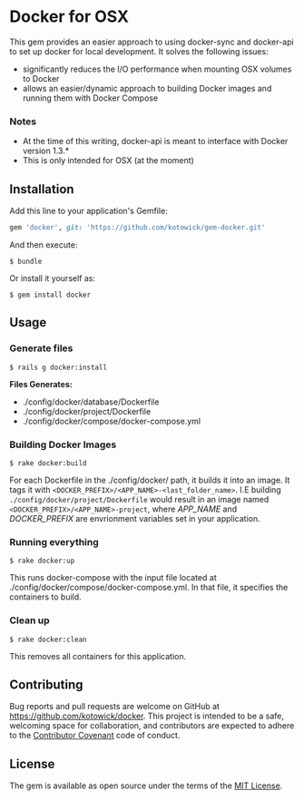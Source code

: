 # Docker for OSX

This gem provides an easier approach to using docker-sync and docker-api to set up docker for local development. It solves the following issues:

- significantly reduces the I/O performance when mounting OSX volumes to Docker
- allows an easier/dynamic approach to building Docker images and running them with Docker Compose

### Notes
- At the time of this writing, docker-api is meant to interface with Docker version 1.3.*
- This is only intended for OSX (at the moment)

## Installation

Add this line to your application's Gemfile:

```ruby
gem 'docker', git: 'https://github.com/kotowick/gem-docker.git'
```

And then execute:

    $ bundle

Or install it yourself as:

    $ gem install docker

## Usage

### Generate files
    $ rails g docker:install

**Files Generates:**
- ./config/docker/database/Dockerfile
- ./config/docker/project/Dockerfile
- ./config/docker/compose/docker-compose.yml

### Building Docker Images
    $ rake docker:build
For each Dockerfile in the ./config/docker/ path, it builds it into an image. It tags it with ```<DOCKER_PREFIX>/<APP_NAME>-<last_folder_name>```. I.E building ```./config/docker/project/Dockerfile``` would result in an image named ```<DOCKER_PREFIX>/<APP_NAME>-project```, where *APP_NAME* and *DOCKER_PREFIX* are envrionment variables set in your application.

### Running everything
    $ rake docker:up
This runs docker-compose with the input file located at ./config/docker/compose/docker-compose.yml. In that file, it specifies the containers to build.

### Clean up
    $ rake docker:clean
This removes all containers for this application.

## Contributing

Bug reports and pull requests are welcome on GitHub at https://github.com/kotowick/docker. This project is intended to be a safe, welcoming space for collaboration, and contributors are expected to adhere to the [Contributor Covenant](http://contributor-covenant.org) code of conduct.


## License

The gem is available as open source under the terms of the [MIT License](http://opensource.org/licenses/MIT).
